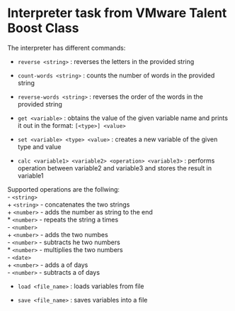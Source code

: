 # Interpreter task from VMware Talent Boost Class

The interpreter has different commands:

* `reverse <string>` : 
reverses the letters in the provided string

* `count-words <string>` : 
counts the number of words in the provided string

* `reverse-words <string>` : 
reverses the order of the words in the provided string

* `get <variable>` : 
obtains the value of the given variable name and prints it out in the format:
	`[<type>] <value>`

* `set <variable> <type> <value>` : 
creates a new variable of the given type and value

* `calc <variable1> <variable2> <operation> <variable3>` : 
performs operation between variable2 and variable3 and stores the result in variable1

Supported operations are the follwing: <br/>
	- `<string>` <br/>
		+ `<string>` - concatenates the two strings <br/>
		+ `<number>` - adds the number as string to the end <br/>
		* `<number>` - repeats the string a <number> times <br/>
	- `<number>` <br/>
		+ `<number>` - adds the two numbes <br/>
		- `<number>` - subtracts he two numbers <br/>
		* `<number>` - multiplies the two numbers <br/>
	- `<date>` <br/>
		+ `<number>` - adds a <number> of days <br/>
		- `<number>` - subtracts a <number> of days <br/>

* `load <file_name>` : 
loads variables from file

* `save <file_name>` : 
saves variables into a file
